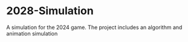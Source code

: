 2028-Simulation
===============

A simulation for the 2024 game. The project includes an algorithm and animation simulation
